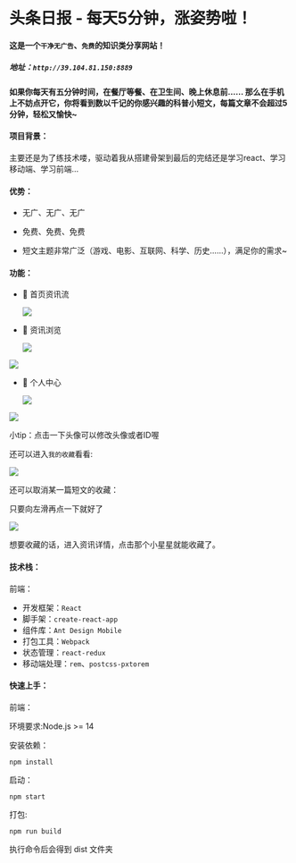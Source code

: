 # 头条日报 - 每天5分钟，涨姿势啦！

#### 这是一个`干净无广告`、`免费`的知识类分享网站！

##### 地址：`http://39.104.81.150:8889`

#### 如果你每天有五分钟时间，在餐厅等餐、在卫生间、晚上休息前…… 那么在手机上不妨点开它，你将看到数以千记的你感兴趣的科普小短文，每篇文章不会超过5分钟，轻松又愉快~

#### 项目背景：

主要还是为了练技术喽，驱动着我从搭建骨架到最后的完结还是学习react、学习移动端、学习前端…

#### 优势：

- 无广、无广、无广
- 免费、免费、免费

- 短文主题非常广泛（游戏、电影、互联网、科学、历史……），满足你的需求~

#### 功能：

- 🌟  首页资讯流

  ![](D:\桌面\前端学习\项目\日报\项目说明的图片\微信截图_20230316205716.png)

- 🌟  资讯浏览

  ![](D:\桌面\前端学习\项目\日报\项目说明的图片\微信截图_20230316210121.png)

![](D:\桌面\前端学习\项目\日报\项目说明的图片\微信截图_20230316210248.png)

- 🌟 个人中心

  ![](D:\桌面\前端学习\项目\日报\项目说明的图片\微信截图_20230316210430.png)

![](D:\桌面\前端学习\项目\日报\项目说明的图片\微信截图_20230316210520.png)

小tip：点击一下头像可以修改头像或者ID喔

还可以进入`我的收藏`看看:

![](D:\桌面\前端学习\项目\日报\项目说明的图片\微信截图_20230316210728.png)

还可以取消某一篇短文的收藏：

只要向左滑再点一下就好了 

![](D:\桌面\前端学习\项目\日报\项目说明的图片\微信截图_20230316210826.png)

想要收藏的话，进入资讯详情，点击那个小星星就能收藏了。

#### 技术栈：

前端：

- 开发框架：`React`
- 脚手架：`create-react-app`
- 组件库：`Ant Design Mobile`
- 打包工具：`Webpack`
- 状态管理：`react-redux`
- 移动端处理：`rem`、`postcss-pxtorem`

#### 快速上手：

前端：

环境要求:Node.js >= 14

安装依赖：

```shell
npm install
```

启动：

```shell
npm start
```

打包:

```shell
npm run build
```

执行命令后会得到 dist 文件夹